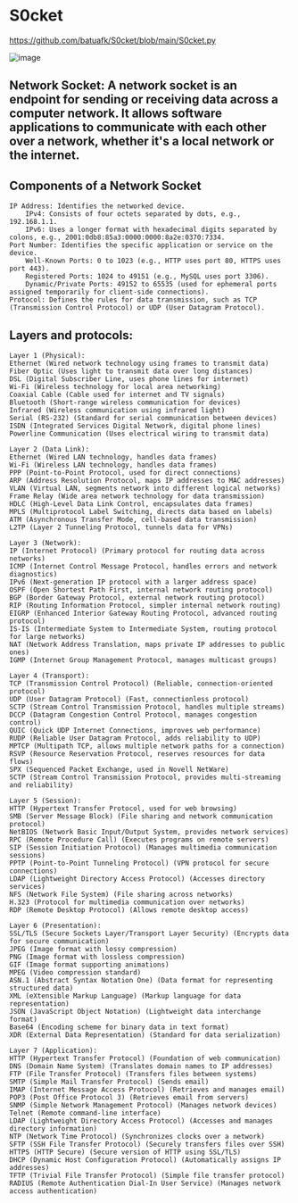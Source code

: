 # S0cket

https://github.com/batuafk/S0cket/blob/main/S0cket.py


![image](https://github.com/user-attachments/assets/a0157245-c697-4b6a-89c3-d87552473e82)

## Network Socket: A network socket is an endpoint for sending or receiving data across a computer network. It allows software applications to communicate with each other over a network, whether it's a local network or the internet.

## Components of a Network Socket
	IP Address: Identifies the networked device.
		IPv4: Consists of four octets separated by dots, e.g., 192.168.1.1.
		IPv6: Uses a longer format with hexadecimal digits separated by colons, e.g., 2001:0db8:85a3:0000:0000:8a2e:0370:7334.
	Port Number: Identifies the specific application or service on the device.
		Well-Known Ports: 0 to 1023 (e.g., HTTP uses port 80, HTTPS uses port 443).
		Registered Ports: 1024 to 49151 (e.g., MySQL uses port 3306).
		Dynamic/Private Ports: 49152 to 65535 (used for ephemeral ports assigned temporarily for client-side connections).
	Protocol: Defines the rules for data transmission, such as TCP (Transmission Control Protocol) or UDP (User Datagram Protocol).

## Layers and protocols:
	Layer 1 (Physical):
	Ethernet (Wired network technology using frames to transmit data)
	Fiber Optic (Uses light to transmit data over long distances)
	DSL (Digital Subscriber Line, uses phone lines for internet)
	Wi-Fi (Wireless technology for local area networking)
	Coaxial Cable (Cable used for internet and TV signals)
	Bluetooth (Short-range wireless communication for devices)
	Infrared (Wireless communication using infrared light)
	Serial (RS-232) (Standard for serial communication between devices)
	ISDN (Integrated Services Digital Network, digital phone lines)
	Powerline Communication (Uses electrical wiring to transmit data)
	
	Layer 2 (Data Link):
	Ethernet (Wired LAN technology, handles data frames)
	Wi-Fi (Wireless LAN technology, handles data frames)
	PPP (Point-to-Point Protocol, used for direct connections)
	ARP (Address Resolution Protocol, maps IP addresses to MAC addresses)
	VLAN (Virtual LAN, segments network into different logical networks)
	Frame Relay (Wide area network technology for data transmission)
	HDLC (High-Level Data Link Control, encapsulates data frames)
	MPLS (Multiprotocol Label Switching, directs data based on labels)
	ATM (Asynchronous Transfer Mode, cell-based data transmission)
	L2TP (Layer 2 Tunneling Protocol, tunnels data for VPNs)
	
	Layer 3 (Network):
	IP (Internet Protocol) (Primary protocol for routing data across networks)
	ICMP (Internet Control Message Protocol, handles errors and network diagnostics)
	IPv6 (Next-generation IP protocol with a larger address space)
	OSPF (Open Shortest Path First, internal network routing protocol)
	BGP (Border Gateway Protocol, external network routing protocol)
	RIP (Routing Information Protocol, simpler internal network routing)
	EIGRP (Enhanced Interior Gateway Routing Protocol, advanced routing protocol)
	IS-IS (Intermediate System to Intermediate System, routing protocol for large networks)
	NAT (Network Address Translation, maps private IP addresses to public ones)
	IGMP (Internet Group Management Protocol, manages multicast groups)
	
	Layer 4 (Transport):
	TCP (Transmission Control Protocol) (Reliable, connection-oriented protocol)
	UDP (User Datagram Protocol) (Fast, connectionless protocol)
	SCTP (Stream Control Transmission Protocol, handles multiple streams)
	DCCP (Datagram Congestion Control Protocol, manages congestion control)
	QUIC (Quick UDP Internet Connections, improves web performance)
	RUDP (Reliable User Datagram Protocol, adds reliability to UDP)
	MPTCP (Multipath TCP, allows multiple network paths for a connection)
	RSVP (Resource Reservation Protocol, reserves resources for data flows)
	SPX (Sequenced Packet Exchange, used in Novell NetWare)
	SCTP (Stream Control Transmission Protocol, provides multi-streaming and reliability)
	
	Layer 5 (Session):
	HTTP (Hypertext Transfer Protocol, used for web browsing)
	SMB (Server Message Block) (File sharing and network communication protocol)
	NetBIOS (Network Basic Input/Output System, provides network services)
	RPC (Remote Procedure Call) (Executes programs on remote servers)
	SIP (Session Initiation Protocol) (Manages multimedia communication sessions)
	PPTP (Point-to-Point Tunneling Protocol) (VPN protocol for secure connections)
	LDAP (Lightweight Directory Access Protocol) (Accesses directory services)
	NFS (Network File System) (File sharing across networks)
	H.323 (Protocol for multimedia communication over networks)
	RDP (Remote Desktop Protocol) (Allows remote desktop access)
	
	Layer 6 (Presentation):
	SSL/TLS (Secure Sockets Layer/Transport Layer Security) (Encrypts data for secure communication)
	JPEG (Image format with lossy compression)
	PNG (Image format with lossless compression)
	GIF (Image format supporting animations)
	MPEG (Video compression standard)
	ASN.1 (Abstract Syntax Notation One) (Data format for representing structured data)
	XML (eXtensible Markup Language) (Markup language for data representation)
	JSON (JavaScript Object Notation) (Lightweight data interchange format)
	Base64 (Encoding scheme for binary data in text format)
	XDR (External Data Representation) (Standard for data serialization)
	
	Layer 7 (Application):
	HTTP (Hypertext Transfer Protocol) (Foundation of web communication)
	DNS (Domain Name System) (Translates domain names to IP addresses)
	FTP (File Transfer Protocol) (Transfers files between systems)
	SMTP (Simple Mail Transfer Protocol) (Sends email)
	IMAP (Internet Message Access Protocol) (Retrieves and manages email)
	POP3 (Post Office Protocol 3) (Retrieves email from servers)
	SNMP (Simple Network Management Protocol) (Manages network devices)
	Telnet (Remote command-line interface)
	LDAP (Lightweight Directory Access Protocol) (Accesses and manages directory information)
	NTP (Network Time Protocol) (Synchronizes clocks over a network)
	SFTP (SSH File Transfer Protocol) (Securely transfers files over SSH)
	HTTPS (HTTP Secure) (Secure version of HTTP using SSL/TLS)
	DHCP (Dynamic Host Configuration Protocol) (Automatically assigns IP addresses)
	TFTP (Trivial File Transfer Protocol) (Simple file transfer protocol)
	RADIUS (Remote Authentication Dial-In User Service) (Manages network access authentication)
